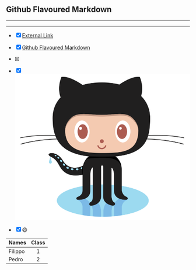 


## Github Flavoured Markdown
-----------------------------------------------------------------------------------------------------------------------------
-----------------------------------------------------------------------------------------------------------------------------
- [X] [External Link](https://help.github.com/en )
- [x] [Github Flavoured Markdown](#the-header)
- [x] [image]: (./images/logo.png) 

- [x] ![Kiku](images/logo.png)



- [x] :smile:



| Names         | Class         |
| ------------- |:-------------:| 
| Filippo       | 1             | 
| Pedro         | 2             |   

